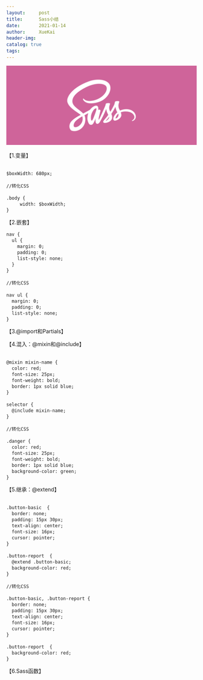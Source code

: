 ```yaml
---
layout:     post
title:      Sass小结
date:       2021-01-14
author:     XueKai
header-img:
catalog: true
tags:
---
```


<img src="/assets/postimg20/sass.png"/>


【1.变量】

```

$boxWidth: 680px;

//转化CSS

.body {
     width: $boxWidth;
}

```

【2.嵌套】

```
nav {
  ul {
    margin: 0;
    padding: 0;
    list-style: none;
  }
}

//转化CSS

nav ul {
  margin: 0;
  padding: 0;
  list-style: none;
}

```

【3.@import和Partials】


【4.混入：@mixin和@include】

```

@mixin mixin-name {
  color: red;
  font-size: 25px;
  font-weight: bold;
  border: 1px solid blue;
}

selector {
  @include mixin-name;
}

//转化CSS

.danger {
  color: red;
  font-size: 25px;
  font-weight: bold;
  border: 1px solid blue;
  background-color: green;
}

```

【5.继承：@extend】

```

.button-basic  {
  border: none;
  padding: 15px 30px;
  text-align: center;
  font-size: 16px;
  cursor: pointer;
}

.button-report  {
  @extend .button-basic;
  background-color: red;
}

//转化CSS

.button-basic, .button-report {
  border: none;
  padding: 15px 30px;
  text-align: center;
  font-size: 16px;
  cursor: pointer;
}

.button-report  {
  background-color: red;
}

```

【6.Sass函数】
